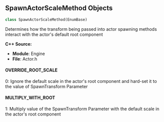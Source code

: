 ## SpawnActorScaleMethod Objects

```python
class SpawnActorScaleMethod(EnumBase)
```

Determines how the transform being passed into actor spawning methods interact with the actor's default root component

**C++ Source:**

- **Module**: Engine
- **File**: Actor.h

<a id="unreal.SpawnActorScaleMethod.OVERRIDE_ROOT_SCALE"></a>

#### OVERRIDE_ROOT_SCALE

0: Ignore the default scale in the actor's root component and hard-set it to the value of SpawnTransform Parameter

<a id="unreal.SpawnActorScaleMethod.MULTIPLY_WITH_ROOT"></a>

#### MULTIPLY_WITH_ROOT

1: Multiply value of the SpawnTransform Parameter with the default scale in the actor's root component

<a id="unreal.AlphaBlendOption"></a>